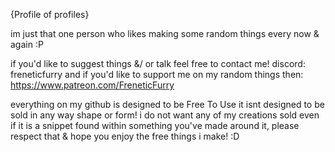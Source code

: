 {Profile of profiles}

im just that one person who likes making some random things every now & again :P

if you'd like to suggest things &/ or talk feel free to contact me! discord: freneticfurry
and if you'd like to support me on my random things then: https://www.patreon.com/FreneticFurry

everything on my github is designed to be Free To Use it isnt designed to be sold in any way shape or form! i do not want any of my creations sold even if it is a snippet found within something you've made around it, please respect that & hope you enjoy the free things i make! :D

